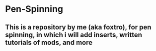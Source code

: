 # Pen-Spinning
## This is a repository by me (aka foxtro), for pen spinning, in which i will add inserts, written tutorials of mods, and more
